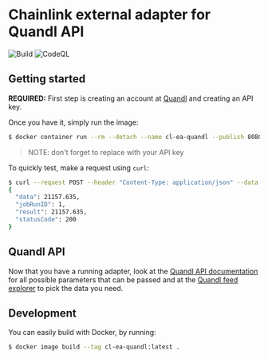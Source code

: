 # Chainlink external adapter for Quandl API

![Build](https://github.com/willianpaixao/cl-ea-quandl/workflows/Build%20and%20push%20Docker%20image/badge.svg?branch=master)
![CodeQL](https://github.com/willianpaixao/cl-ea-quandl/workflows/CodeQL/badge.svg?branch=master)

## Getting started
**REQUIRED:** First step is creating an account at [Quandl](https://www.quandl.com/sign-up) and creating an API key.

Once you have it, simply run the image:
``` bash
$ docker container run --rm --detach --name cl-ea-quandl --publish 8080:8080 --env QUANDL_API_KEY=[INSERT HERE YOUR KEY] willianpaixao/cl-ea-quandl:latest
```
> NOTE: don't forget to replace with your API key

To quickly test, make a request using `curl`:
``` bash
$ curl --request POST --header "Content-Type: application/json" --data '{"id": 1, "data": {"dataset": "FRED/GDP"}}' localhost:8080
{
  "data": 21157.635, 
  "jobRunID": 1, 
  "result": 21157.635, 
  "statusCode": 200
}
```

## Quandl API
Now that you have a running adapter, look at the [Quandl API documentation](https://docs.quandl.com) for all possible parameters that can be passed
and at the [Quandl feed explorer](https://www.quandl.com/search) to pick the data you need.

## Development
You can easily build with Docker, by running:
``` bash
$ docker image build --tag cl-ea-quandl:latest .
```